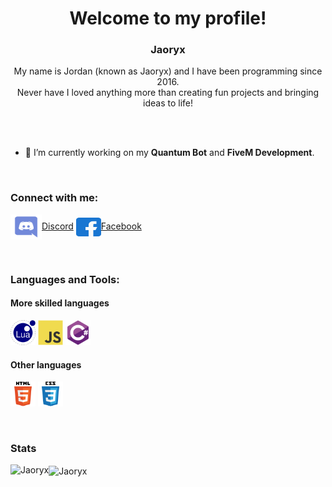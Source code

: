 


<h1 align = "center">Welcome to my profile!</h1>
<h3 align="center">Jaoryx</h3>
<p align = "center">My name is Jordan (known as Jaoryx) and I have been programming since 2016.<br>Never have I loved anything more than creating fun projects and bringing ideas to life!</p>
<br><br>

- 🔭 I’m currently working on my **Quantum Bot** and **FiveM Development**.

<br>

</div><h3 align="left">Connect with me:</h3>
<p align="left">
<a href="https://discord.com/users/369092647698169857" target="blank"><img align="center" src="https://raw.githubusercontent.com/teamedwardforever/Readme-Generator/71f25dd8b98329b168142a6b782a107b75eab178/svg/Social/discord.svg" alt="bah" height="40" width="50">Discord</a> 
<a href="https://www.facebook.com/jaoryx/" target="blank"><img align="center" src="https://raw.githubusercontent.com/teamedwardforever/Readme-Generator/71f25dd8b98329b168142a6b782a107b75eab178/svg/Social/facebook.svg" alt="[https://discord.gg/SHXVdCG7Qg](https://www.facebook.com/jaoryx/)" height="30" width="40" />Facebook</a>
</p>

<br>

<h3 align="left">Languages and Tools:</h3>
<h4 align="left">More skilled languages</h4>
<p align="left">
<a href="https://lua.org/" target="_blank"> <img src="https://raw.githubusercontent.com/devicons/devicon/master/icons/lua/lua-original.svg" alt="lua" width="40" height="40" /></a> 
<img src="https://raw.githubusercontent.com/teamedwardforever/Readme-Generator/71f25dd8b98329b168142a6b782a107b75eab178/svg/Skills/Languages/javascript-original.svg" alt="Javascript" width="40" height="40"/>
<img src="https://raw.githubusercontent.com/teamedwardforever/Readme-Generator/71f25dd8b98329b168142a6b782a107b75eab178/svg/Skills/Languages/csharp-original.svg" alt="C#" width="40" height="40"/>
</p>
<h4 align="left">Other languages</h4>
<p align="left">
<img src="https://raw.githubusercontent.com/teamedwardforever/Readme-Generator/58620e62fe0172703e2b99a6fa43c91cc2f53b3d/svg/Skills/Frontend/html5-original-wordmark.svg" alt="HTML" width="40" height="40"/>
<img src="https://raw.githubusercontent.com/teamedwardforever/Readme-Generator/58620e62fe0172703e2b99a6fa43c91cc2f53b3d/svg/Skills/Frontend/css3-original-wordmark.svg" alt="CSS" width="40" height="40"/>
</p>

<br>

<h3 align="left">Stats</h3>
<img align="left" height="180em" src="https://github-readme-stats.vercel.app/api/top-langs/?username=Jaoryx&layout=compact&theme=default" alt=Jaoryx />
<img align="center" height="180em" src="https://github-readme-stats.vercel.app/api?username=Jaoryx&show_icons=true&locale=en&theme=" alt="Jaoryx" />





